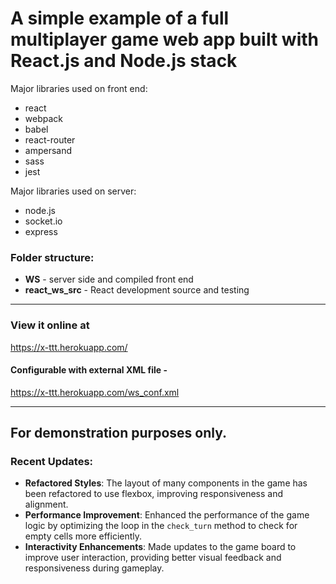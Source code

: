 # A simple example of a full multiplayer game web app built with React.js and Node.js stack

Major libraries used on front end:

- react
- webpack
- babel
- react-router
- ampersand
- sass
- jest

Major libraries used on server:

- node.js
- socket.io
- express

### Folder structure:

- **WS** - server side and compiled front end
- **react_ws_src** - React development source and testing

---

### View it online at

https://x-ttt.herokuapp.com/

#### Configurable with external XML file -

https://x-ttt.herokuapp.com/ws_conf.xml

---

## For demonstration purposes only.

### Recent Updates:

- **Refactored Styles**: The layout of many components in the game has been refactored to use flexbox, improving responsiveness and alignment.
- **Performance Improvement**: Enhanced the performance of the game logic by optimizing the loop in the `check_turn` method to check for empty cells more efficiently.
- **Interactivity Enhancements**: Made updates to the game board to improve user interaction, providing better visual feedback and responsiveness during gameplay.

